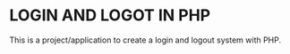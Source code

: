 # LOGIN AND LOGOT IN PHP

This is a project/application to create a login and logout system with PHP.
